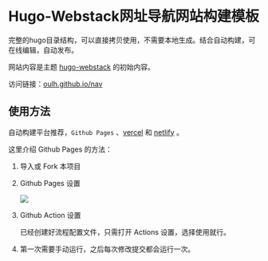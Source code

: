 # Hugo-Webstack网址导航网站构建模板

完整的hugo目录结构，可以直接拷贝使用，不需要本地生成。结合自动构建，可在线编辑，自动发布。

网站内容是主题 [hugo-webstack](https://github.com/oulh/hugo-webstack) 的初始内容。

访问链接：[oulh.github.io/nav](https://oulh.github.io/nav/)

## 使用方法

自动构建平台推荐，`Github Pages` 、[vercel](https://vercel.com/) 和 [netlify](https://www.netlify.com/) 。

这里介绍 Github Pages 的方法：

1. 导入或 Fork 本项目


2. Github Pages 设置

   ![](https://raw.githubusercontent.com/oulh/nav/main/static/images/gh-pages.jpg)

3. Github Action 设置
    
   已经创建好流程配置文件，只需打开 Actions 设置，选择使用就行。

4. 第一次需要手动运行，之后每次修改提交都会运行一次。